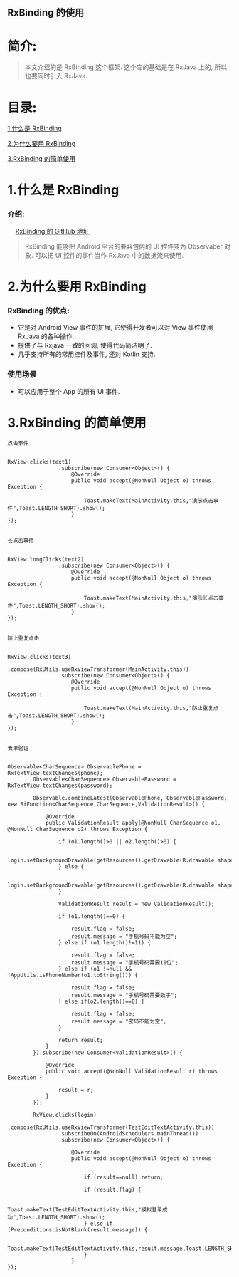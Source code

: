 RxBinding 的使用
-------------

# 简介:
> 本文介绍的是 RxBinding 这个框架. 这个库的基础是在 RxJava 上的, 所以也要同时引入 RxJava.

# 目录:
[1.什么是 RxBinding](#1)

[2.为什么要用 RxBinding](#2)

[3.RxBinding 的简单使用](#3)


# <span id = "1">**1.什么是 RxBinding**</span>

### 介绍:

&ensp;&ensp; [RxBinding 的 GitHub 地址](https://github.com/JakeWharton/RxBinding "RxBinding 的 GitHub 地址")

> RxBinding 能够把 Android 平台的兼容包内的 UI 控件变为 Observaber 对象. 可以把 UI 控件的事件当作 RxJava 中的数据流来使用.


# <span id = "2">**2.为什么要用 RxBinding**</span>

### RxBinding 的优点:

- 它是对 Android View 事件的扩展, 它使得开发者可以对 View 事件使用 RxJava 的各种操作.
- 提供了与 Rxjava 一致的回调, 使得代码简洁明了.
- 几乎支持所有的常用控件及事件, 还对 Kotlin 支持.

### 使用场景
- 可以应用于整个 App 的所有 UI 事件.

# <span id = "3">**3.RxBinding 的简单使用**</span>



`点击事件`

```

RxView.clicks(text1)
                .subscribe(new Consumer<Object>() {
                    @Override
                    public void accept(@NonNull Object o) throws Exception {

                        Toast.makeText(MainActivity.this,"演示点击事件",Toast.LENGTH_SHORT).show();
                    }
});


```



`长点击事件`

```

RxView.longClicks(text2)
                .subscribe(new Consumer<Object>() {
                    @Override
                    public void accept(@NonNull Object o) throws Exception {

                        Toast.makeText(MainActivity.this,"演示长点击事件",Toast.LENGTH_SHORT).show();
                    }
});


```


`防止重复点击`

```

RxView.clicks(text3)
                .compose(RxUtils.useRxViewTransformer(MainActivity.this))
                .subscribe(new Consumer<Object>() {
                    @Override
                    public void accept(@NonNull Object o) throws Exception {

                        Toast.makeText(MainActivity.this,"防止重复点击",Toast.LENGTH_SHORT).show();
                    }
});


```



`表单验证`

```

Observable<CharSequence> ObservablePhone = RxTextView.textChanges(phone);
        Observable<CharSequence> ObservablePassword = RxTextView.textChanges(password);

        Observable.combineLatest(ObservablePhone, ObservablePassword, new BiFunction<CharSequence,CharSequence,ValidationResult>() {

            @Override
            public ValidationResult apply(@NonNull CharSequence o1, @NonNull CharSequence o2) throws Exception {

                if (o1.length()>0 || o2.length()>0) {

                    login.setBackgroundDrawable(getResources().getDrawable(R.drawable.shape_login_pressed));
                } else {

                    login.setBackgroundDrawable(getResources().getDrawable(R.drawable.shape_login_normal));
                }

                ValidationResult result = new ValidationResult();

                if (o1.length()==0) {

                    result.flag = false;
                    result.message = "手机号码不能为空";
                } else if (o1.length()!=11) {

                    result.flag = false;
                    result.message = "手机号码需要11位";
                } else if (o1 !=null && !AppUtils.isPhoneNumber(o1.toString())) {

                    result.flag = false;
                    result.message = "手机号码需要数字";
                } else if(o2.length()==0) {

                    result.flag = false;
                    result.message = "密码不能为空";
                }

                return result;
            }
        }).subscribe(new Consumer<ValidationResult>() {

            @Override
            public void accept(@NonNull ValidationResult r) throws Exception {

                result = r;
            }
        });

        RxView.clicks(login)
                .compose(RxUtils.useRxViewTransformer(TestEditTextActivity.this))
                .subscribeOn(AndroidSchedulers.mainThread())
                .subscribe(new Consumer<Object>() {

                    @Override
                    public void accept(@NonNull Object o) throws Exception {

                        if (result==null) return;

                        if (result.flag) {

                            Toast.makeText(TestEditTextActivity.this,"模拟登录成功",Toast.LENGTH_SHORT).show();
                        } else if (Preconditions.isNotBlank(result.message)) {

                            Toast.makeText(TestEditTextActivity.this,result.message,Toast.LENGTH_SHORT).show();
                        }
                    }
});


```

